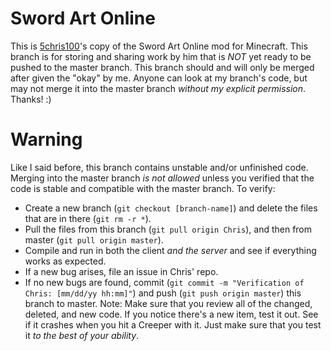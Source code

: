 Sword Art Online
================

This is [5chris100](https://github.com/5chris100)'s copy of the Sword Art Online mod for Minecraft.
This branch is for storing and sharing work by him that is *NOT* yet ready to be pushed to the master branch.
This branch should and will only be merged after given the "okay" by me.
Anyone can look at my branch's code, but may not merge it into the master branch _without my explicit permission_.
Thanks! :)

Warning
=======

Like I said before, this branch contains unstable and/or unfinished code.
Merging into the master branch *is not allowed* unless you verified that the code is stable and compatible with the master branch.
To verify:
* Create a new branch (`git checkout [branch-name]`) and delete the files that are in there (`git rm -r *`).
* Pull the files from this branch (`git pull origin Chris`), and then from master (`git pull origin master`).
* Compile and run in both the client *and the server* and see if everything works as expected.
* If a new bug arises, file an issue in Chris' repo.
* If no new bugs are found, commit (`git commit -m "Verification of Chris: [mm/dd/yy hh:mm]"`) and push (`git push origin master`) this branch to master.
Note: Make sure that you review all of the changed, deleted, and new code. If you notice there's a new item, test it out. See if it crashes when you hit a Creeper with it.
Just make sure that you test it *to the best of your ability*.